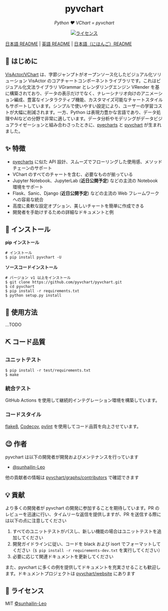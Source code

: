 <h1 align="center">pyvchart</h1>
<p align="center">
    <em>Python ❤️ VChart = pyvchart</em>
</p>

<p align="center">
    <a href="https://opensource.org/licenses/MIT">
        <img src="https://img.shields.io/badge/License-MIT-brightgreen.svg" alt="ライセンス">
    </a>
</p>

[日本語 README](README.md) | [英語 README](README.en.md) | [日本語（にほんご）README](README.jp.md)

## 📣 はじめに

[VisActor/VChart](https://github.com/VisActor/VChart) は、字節ジャンプトがオープンソース化したビジュアル化ソリューション VisActor のコアチャートコンポーネントライブラリです。これはビジュアル化文法ライブラリ VGrammar とレンダリングエンジン VRender を基に構築されており、データの表示だけでなく、ナレーシナリオ向けのアニメーション編成、豊富なインタラクティブ機能、カスタマイズ可能なチャートスタイルもサポートしています。シンプルで使いやすい設定により、ユーザーの学習コストが大幅に削減されます。一方、Python は表現力豊かな言語であり、データ処理やAIなどの分野で非常に適しています。データ分析やモデリングがデータビジュアライゼーションと組み合わさったときに、[pyecharts](https://github.com/pyecharts/pyecharts) と [pyvchart](https://github.com/pyvchart/pyvchart) が生まれました。

## ✨ 特徴

* [pyecharts](https://github.com/pyecharts/pyecharts) に似た API 設計、スムーズでフローリングした使用感、メソッドチェーンのサポート
* VChart のすべてのチャートを含む、必要なものが揃っている
* Jupyter Notebook、JupyterLab (**近日公開予定**) などの主流の Notebook 環境をサポート
* Flask、Sanic、Django (**近日公開予定**) などの主流の Web フレームワークへの容易な統合
* 高度に柔軟な設定オプション、美しいチャートを簡単に作成できる
* 開発者を手助けするための詳細なドキュメントと例

## 🔰 インストール

**pip インストール**
```shell
# インストール
$ pip install pyvchart -U
```


**ソースコードインストール**
```shell
# バージョン v1 以上をインストール
$ git clone https://github.com/pyvchart/pyvchart.git
$ cd pyvchart
$ pip install -r requirements.txt
$ python setup.py install
```


## 📝 使用方法

...TODO

## ⛏ コード品質

### ユニットテスト

```shell
$ pip install -r test/requirements.txt
$ make
```


### 統合テスト

GitHub Actions を使用して継続的インテグレーション環境を構築しています。

### コードスタイル

[flake8](http://flake8.pycqa.org/en/latest/index.html), [Codecov](https://codecov.io/), [pylint](https://www.pylint.org/) を使用してコード品質を向上させています。

## 😉 作者

pyvchart は以下の開発者が開発およびメンテナンスを行っています

* [@sunhailin-Leo](https://github.com/sunhailin-Leo)

他の貢献者の情報は [pyvchart/graphs/contributors](https://github.com/pyvchart/pyvchart/graphs/contributors) で確認できます

## 💡 貢献

より多くの開発者が pyvchart の開発に参加することを期待しています。PR のレビューを迅速に行い、タイムリーな返信を提供しますが、PR を送信する際には以下の点に注意してください

1. すべてのユニットテストがパスし、新しい機能の場合はユニットテストを追加してください
2. 開発ガイドラインに従い、コードを black および isort でフォーマットしてください（`$ pip install -r requirements-dev.txt` を実行してください）
3. 必要に応じて関連ドキュメントを更新してください

また、pyvchart に多くの例を提供してドキュメントを充実させることも歓迎します。ドキュメントプロジェクトは [pyvchart/website](https://github.com/pyvchart/website) にあります

## 📃 ライセンス

MIT [©sunhailin-Leo](https://github.com/sunhailin-Leo)